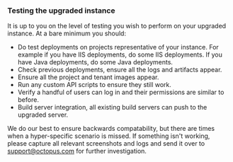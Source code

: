 ### Testing the upgraded instance

It is up to you on the level of testing you wish to perform on your upgraded instance.  At a bare minimum you should:

- Do test deployments on projects representative of your instance.  For example if you have IIS deployments, do some IIS deployments.  If you have Java deployments, do some Java deployments.
- Check previous deployments, ensure all the logs and artifacts appear.
- Ensure all the project and tenant images appear.
- Run any custom API scripts to ensure they still work.
- Verify a handful of users can log in and their permissions are similar to before.
- Build server integration, all existing build servers can push to the upgraded server.

We do our best to ensure backwards compatability, but there are times when a hyper-specific scenario is missed.  If something isn't working, please capture all relevant screenshots and logs and send it over to support@octopus.com for further investigation.